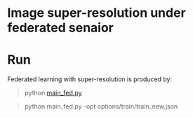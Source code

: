 # Image super-resolution under federated senaior

# Run 

Federated learning with super-resolution is produced by:
> python [main_fed.py](main_fed.py)


> python main_fed.py -opt options/train/train_new.json
